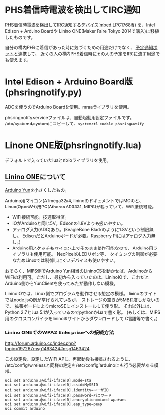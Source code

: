 # PHS着信時電波を検出してIRC通知
[PHS着信時電波を検出してIRC通知するデバイス(mbed LPC1768版)](http://developer.mbed.org/users/deton/code/PhsRingNotify/)
を、Intel Edison + Arduino Boardや
Linino ONE(Maker Faire Tokyo 2014で購入)に移植したものです。

自分の構内PHSに着信があった時に気づくための用途だけでなく、
[予定通知ボット](https://github.com/deton/ExchangeAppointmentBot)と連携して、
近くの人の構内PHS着信時にその人の予定をIRCに流す用途でも使えます。

# Intel Edison + Arduino Board版(phsringnotify.py)
ADCを使うのでArduino Boardを使用。mraaライブラリを使用。

phsringnotify.serviceファイルは、自動起動用設定ファイルです。
/etc/systemd/systemにコピーして、`systemctl enable phsringnotify`

# Linone ONE版(phsringnotify.lua)
デフォルトで入っていたluaとnixioライブラリを使用。

## [Linino ONE](http://www.linino.org/modules/linino-one/)について
[Arduino Yun](http://arduino.cc/en/Guide/ArduinoYun)を小さくしたもの。

Arduino用マイコン(ATmega32u4, lininoのドキュメントではMCU)と、
Linux(OpenWrt)用PC(Atheros AR9331, MIPS)が載っていて、WiFi接続可能。

+ WiFi接続可能。技適取得済。
+ IOがArduinoと同じ5V。Edisonの1.8Vよりも扱いやすい。
+ アナログ入力(ADC)あり。(BeagleBone Blackのように1.8Vという制限無し。
  EdisonだとArduinoボードが必要。Raspberry Piにはアナログ入力無し。)
+ Arduino用スケッチもマイコン上でそのまま動作可能なので、
  Arduino用ライブラリも使用可能。
  NeoPixelのLEDリボン等、
  タイミングの制御が必要なためLinuxでは制御しにくいデバイスも使いやすい。

おそらく、MIPS側でArduino Yun相当のLininoOSを動かせば、ArduinoからWiFiの利用可。
ただし、最初から入っていたのは、LininoIOで、
これだとArduino側からYunClientを使ってみたが動作しない模様。

LininoIOでは、Linux側でプログラムを動作させる想定の模様。
lininoのサイトではnode.jsの例が挙げられているが、
ストレージの空きが5MB程度しかないので、
拡張ボードによりmicroSDにインストールして使う形。
それ以外には、Python 2.7とLua 5.1が入っているのでpythonかluaで書く形。
(もしくは、MIPS用のクロスコンパイラをlininoのサイトからダウンロードして
C言語等で書く。)

### Linino ONEでのWPA2 Enterpriseへの接続方法
http://forum.arduino.cc/index.php?topic=197267.msg1463424#msg1463424

この設定後、設定したWiFi APに、再起動後も接続されるように、
/etc/config/wirelessと同様の設定を/etc/config/arduinoにも行う必要がある模様。

```
uci set arduino.@wifi-iface[0].mode=sta
uci set arduino.@wifi-iface[0].ssid=MySSID
uci set arduino.@wifi-iface[0].identity=ユーザID
uci set arduino.@wifi-iface[0].password=パスワード
uci set arduino.@wifi-iface[0].encryption=mixed-wpa+aes
uci set arduino.@wifi-iface[0].eap_type=peap
uci commit arduino
```
